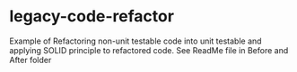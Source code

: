 # legacy-code-refactor
Example of Refactoring non-unit testable code into unit testable and applying SOLID principle to refactored code. See ReadMe file in Before and After folder

